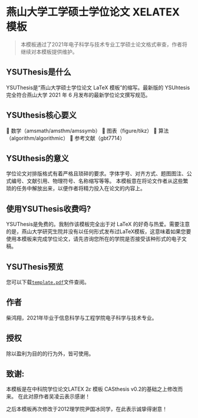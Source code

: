 # 燕山大学工学硕士学位论文 XELATEX 模板

> 本模板通过了2021年电子科学与技术专业工学硕士论文格式审查，作者将继续对本模板提供维护。

## YSUThesis是什么
YSUThesis是“燕山大学硕士学位论文 LaTeX 模板”的缩写。最新版的 YSUhtesis 完全符合燕山大学 2021 年 6 月发布的最新学位论文撰写规范。

## YSUthesis核心要义
🔸 数学（amsmath/amsthm/amssymb）
🔸 图表（figure/tikz）
🔸 算法（algorithm/algorithmic）
🔸 参考文献（gbt7714）

## YSUthesis的意义

学位论文对排版格式有着严格且琐碎的要求。字体字号、对齐方式、题图图注、公式编号、文献引用、物理符号、名称缩写等等。
本模板意在将论文作者从这些繁琐的任务中解放出来，以便作者将精力投入在论文的内容上。

## 使用YSUThesis收费吗?
YSUThesis是免费的。我制作该模板完全出于对 LaTeX 的好奇与热爱。需要注意的是，燕山大学研究生院并没有以任何形式发布过LaTeX模板，这意味着如果您要使用本模板来完成学位论文，请先咨询您所在的学院是否接受该种形式的电子文稿。

## YSUThesis预览
您可以下载[`template.pdf`](https://github.com/chaidisheng/YSUthesis-master/blob/main/YSUthesis-master/template.pdf)文件查阅。

## 作者
柴鸿翔，2021年毕业于信息科学与工程学院电子科学与技术专业。

## 授权
除以盈利为目的的行为外，皆可使用。

## 致谢:
本模板是在中科院学位论文LATEX 2𝜀 模板 CASthesis v0.2的基础之上修改而来。
在此对原作者吴凌云表示感谢！

之后本模板再次修改于2012理学院尹国冰同学，在此表示诚挚得谢意！
